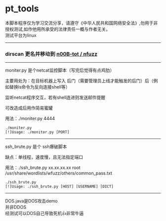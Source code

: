 # pt_tools
本脚本程序仅为学习交流分享，请遵守《中华人民共和国网络安全法》,勿用于非授权测试,如作他用所承受的法律责任一概与作者无关。  
测试平台为linux
***
  
### dirscan 更名并移动到 [n00B-tot / nfuzz](https://github.com/n00B-ToT/nfuzz)
  
***
moniter.py 是个netcat监控脚本（写完后觉得有点鸡肋）  
  
主要用处为：在目标机器上写入 后门（需要管理员上线才能触发的后门）后（例如替换ls命令为反向连接shell等）  
  
监听netcat程序交互，若有shell连进则发送邮件提醒  
  
可改造成后用作简易蜜罐
  
用法：./moniter.py 4444
```
./moniter.py
[!]Usage: ./moniter.py [PORT] 
```

***
ssh_brute.py 是个 ssh爆破脚本  

缺点：单线程，速度慢，且无法指定端口

用法：./ssh_brute.py xx.xx.xx.xx root /usr/share/wordlists/wfuzz/others/common_pass.txt

```
./ssh_brute.py
[!]Usage: ./ssh_brute.py [HOST] [USERNAME] [DICT]
```
***

DOS.java是DOS攻击demo  
并非DDOS  
经测试可以DOS自己导致死机👍非常牛逼
